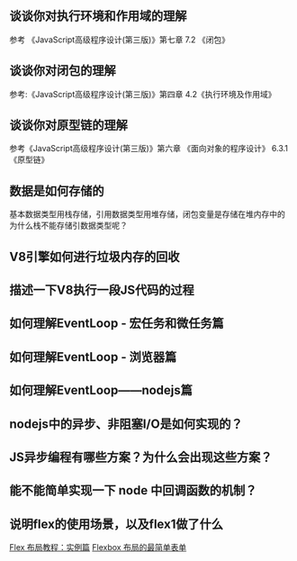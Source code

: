 ## 谈谈你对执行环境和作用域的理解
参考 《JavaScript高级程序设计(第三版)》第七章 7.2 《闭包》
## 谈谈你对闭包的理解
参考:《JavaScript高级程序设计(第三版)》第四章 4.2《执行环境及作用域》
## 谈谈你对原型链的理解
参考《JavaScript高级程序设计(第三版)》第六章 《面向对象的程序设计》 6.3.1 《原型链》


## 数据是如何存储的
基本数据类型用栈存储，引用数据类型用堆存储，闭包变量是存储在堆内存中的
为什么栈不能存储引数据类型呢？
## V8引擎如何进行垃圾内存的回收

## 描述一下V8执行一段JS代码的过程
## 如何理解EventLoop - 宏任务和微任务篇
## 如何理解EventLoop - 浏览器篇
## 如何理解EventLoop——nodejs篇
## nodejs中的异步、非阻塞I/O是如何实现的？
## JS异步编程有哪些方案？为什么会出现这些方案？
## 能不能简单实现一下 node 中回调函数的机制？

## 说明flex的使用场景，以及flex1做了什么
[]()
[Flex 布局教程：实例篇](https://www.ruanyifeng.com/blog/2015/07/flex-examples.html)
[Flexbox 布局的最简单表单](http://www.ruanyifeng.com/blog/2018/10/flexbox-form.html)
